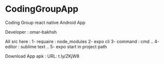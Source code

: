 # CodingGroupApp
Coding Group react native Android App

Developer : omar-bakhsh 

All src here :
1- requaire : node_modules 
2- expo cli 
3- command : cmd ..
4- editor : sublime text .. 
5- expo start in project path 




Download App apk : 
URL: t.ly/ZKjW8 
